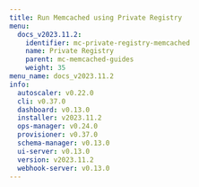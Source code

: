 ```yaml
---
title: Run Memcached using Private Registry
menu:
  docs_v2023.11.2:
    identifier: mc-private-registry-memcached
    name: Private Registry
    parent: mc-memcached-guides
    weight: 35
menu_name: docs_v2023.11.2
info:
  autoscaler: v0.22.0
  cli: v0.37.0
  dashboard: v0.13.0
  installer: v2023.11.2
  ops-manager: v0.24.0
  provisioner: v0.37.0
  schema-manager: v0.13.0
  ui-server: v0.13.0
  version: v2023.11.2
  webhook-server: v0.13.0
---
```


